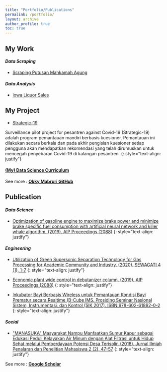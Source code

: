 ```yaml
---
title: "Portfolio/Publications"
permalink: /portfolio/
layout: archive
author_profile: true
toc: true
---
```

<script src="https://code.iconify.design/1/1.0.7/iconify.min.js"></script> 

## My Work

#### *Data Scraping*
- [Scraping Putusan Mahkamah Agung](https://github.com/okkymabruri/putusan-mahkamahagung)
<!-- - [Simple Scraping Covid Indonesia](https://github.com/okkymabruri/scraping-covid19)
- [Simple Scraping Wikipedia](https://github.com/okkymabruri/scraping-wikipedia) -->

#### *Data Analysis*
- [Iowa Liquor Sales](https://www.kaggle.com/okkymabruri/iowa-liquor-sales)

<!-- #### *Data Visualization/Dashboard*
- [Google Data Studio - Dashboard COVID-19](https://datastudio.google.com/reporting/14b95d60-2d4a-4f20-90a7-55ea53b989bb/page/6teCC)
- [Tableau - Putusan UU ITE](https://public.tableau.com/profile/okky.mabruri#!/vizhome/PutusanUUITE/putusanUUITE)
- [Tableau - Simple Pegadaian Data Viz](https://public.tableau.com/profile/okky.mabruri#!/vizhome/Gadai/DashboardNasabahAdminTaksiranPembiayaan) -->

## My Project
- [Strategic-19](https://github.com/NUJerman/NUJ-Internship-2020-Blue)

Surveillance pilot project for pesantren against Covid-19 (Strategic-19) adalah program pemantauan mandiri berbasis kuesioner. Pemantauan ini dilakukan secara berkala dan pada akhir pengisian kuesioner setiap pengguna akan mendapatkan rekomendasi yang telah dirumuskan untuk mencegah penyebaran Covid-19 di kalangan pesantren. 
{: style="text-align: justify"}


#### [(My) Data Science Curriculum](https://github.com/okkymabruri/learn-data-science)

See more : [**Okky Mabruri GitHub**](https://github.com/okkymabruri) <span class="iconify" data-icon="logos-github-icon" data-inline="false"></span>


## Publication

#### *Data Science*
- [Optimization of gasoline engine to maximize brake power and minimize brake specific fuel consumption with artificial neural network and killer whale algorithm. (2019). AIP Proceedings (2088)](https://doi.org/10.1063/1.5095360)
{: style="text-align: justify"}

#### *Engineering*
- [Utilization of Green Supersonic Separation Technology for Gas Processing for Academic Community and Industry. (2020). SEWAGATI 4 (1), 1-7](https://dx.doi.org/10.12962/j26139960.v4i1.6011)
{: style="text-align: justify"}

- [Economic plant wide control in debutanizer column. (2019). AIP Proceedings (2088)](https://doi.org/10.1063/1.5095304)
{: style="text-align: justify"}

- [Inkubator Bayi Berbasis Wireless untuk Pemantauan Kondisi Bayi Prematur secara Realtime (B-Cube IMS. Prosiding Seminar Nasional Sistem, Instrumentasi, dan Kontrol (SIK 2017). ISBN:978-602-61892-0-2](https://repository.usd.ac.id/12797/1/3463_SIK2017.pdf)
{: style="text-align: justify"}

#### *Social*
- ["MANASUKA" Masyarakat Nampu Manfaatkan Sumur Kapur sebagai Edukasi Peduli Kelayakan Air Minum dengan Alat Filtrasi untuk Hidup Sehat melalui Pemberdayaan Potensi Desa Terisolir. (2018). Jurnal Ilmiah Penalaran dan Penelitian Mahasiswa 2 (2), 47-57](http://www.jurnal.ukmpenelitianuny.org/index.php/jippm/article/view/122/34)
{: style="text-align: justify"}

See more : [**Google Scholar**](https://github.com/okkymabruri) <span class="iconify" data-icon="simple-icons:googlescholar" data-inline="false"></span>


<!--
### Scraping LKPP
### Python Daily Help
### Dataset

-->



